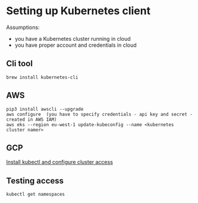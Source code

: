 # Setting up Kubernetes client

Assumptions:

- you have a Kubernetes cluster running in cloud
- you have proper account and credentials in cloud

## Cli tool

```
brew install kubernetes-cli
```

## AWS

```
pip3 install awscli --upgrade
aws configure  (you have to specify credentials - api key and secret - created in AWS IAM)
aws eks --region eu-west-1 update-kubeconfig --name <kubernetes cluster namer>
```

## GCP

[Install kubectl and configure cluster access ](https://cloud.google.com/kubernetes-engine/docs/how-to/cluster-access-for-kubectl)

## Testing access

```
kubectl get namespaces
```

